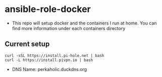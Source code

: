 # ansible-role-docker
+ This repo will setup docker and the containers I run at home. You can find more information under each containers directory

## Current setup
```
curl -sSL https://install.pi-hole.net | bash
curl -L https://install.pivpn.io | bash
```
+ DNS Name: perkaholic.duckdns.org